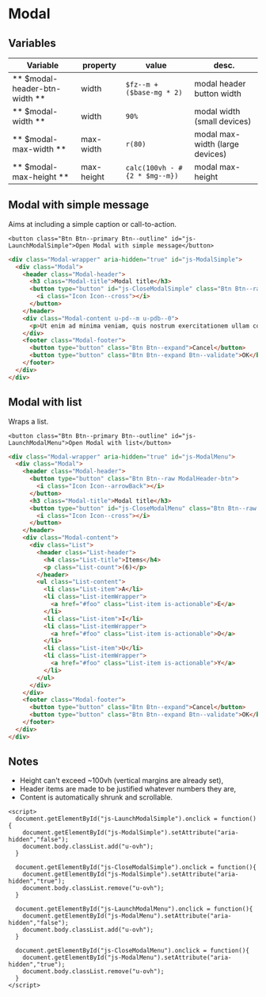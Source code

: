 # Modal

## Variables

| Variable                      | property   | value                         | desc.                           |
|-------------------------------|------------|-------------------------------|---------------------------------|
| ** $modal-header-btn-width ** | width      | `$fz--m + ($base-mg * 2)`     | modal header button width       |
| ** $modal-width **            | width      | `90%`                         | modal width (small devices)     |
| ** $modal-max-width **        | max-width  | `r(80)`                       | modal max-width (large devices) |
| ** $modal-max-height **       | max-height | `calc(100vh - #{2 * $mg--m})` | modal max-height                |



## Modal with simple message
Aims at including a simple caption or call-to-action.

```esc
<button class="Btn Btn--primary Btn--outline" id="js-LaunchModalSimple">Open Modal with simple message</button>
```

```html
<div class="Modal-wrapper" aria-hidden="true" id="js-ModalSimple">
  <div class="Modal">
    <header class="Modal-header">
      <h3 class="Modal-title">Modal title</h3>
      <button type="button" id="js-CloseModalSimple" class="Btn Btn--raw ModalHeader-btn">
        <i class="Icon Icon--cross"></i>
      </button>
    </header>
    <div class="Modal-content u-pd--m u-pdb--0">
      <p>Ut enim ad minima veniam, quis nostrum exercitationem ullam corporis suscipit laboriosam, nisi ut aliquid ex ea commodi consequatur?</p>
    </div>
    <footer class="Modal-footer">
      <button type="button" class="Btn Btn--expand">Cancel</button>
      <button type="button" class="Btn Btn--expand Btn--validate">OK</button>
    </footer>
  </div>
</div>
```



## Modal with list
Wraps a list.

```esc
<button class="Btn Btn--primary Btn--outline" id="js-LaunchModalMenu">Open Modal with list</button>
```

```html
<div class="Modal-wrapper" aria-hidden="true" id="js-ModalMenu">
  <div class="Modal">
    <header class="Modal-header">
      <button type="button" class="Btn Btn--raw ModalHeader-btn">
        <i class="Icon Icon--arrowBack"></i>
      </button>
      <h3 class="Modal-title">Modal title</h3>
      <button type="button" id="js-CloseModalMenu" class="Btn Btn--raw ModalHeader-btn">
        <i class="Icon Icon--cross"></i>
      </button>
    </header>
    <div class="Modal-content">
      <div class="List">
        <header class="List-header">
          <h4 class="List-title">Items</h4>
          <p class="List-count">(6)</p>
        </header>
        <ul class="List-content">
          <li class="List-item">A</li>
          <li class="List-itemWrapper">
            <a href="#foo" class="List-item is-actionable">E</a>
          </li>
          <li class="List-item">I</li>
          <li class="List-itemWrapper">
            <a href="#foo" class="List-item is-actionable">O</a>
          </li>
          <li class="List-item">U</li>
          <li class="List-itemWrapper">
            <a href="#foo" class="List-item is-actionable">Y</a>
          </li>
        </ul>
      </div>
    </div>
    <footer class="Modal-footer">
      <button type="button" class="Btn Btn--expand">Cancel</button>
      <button type="button" class="Btn Btn--expand Btn--validate">OK</button>
    </footer>
  </div>
</div>
```



## Notes
- Height can't exceed ~100vh (vertical margins are already set),
- Header items are made to be justified whatever numbers they are,
- Content is automatically shrunk and scrollable.


```esc
<script>
  document.getElementById("js-LaunchModalSimple").onclick = function(){
    document.getElementById("js-ModalSimple").setAttribute("aria-hidden","false");
    document.body.classList.add("u-ovh");
  }

  document.getElementById("js-CloseModalSimple").onclick = function(){
    document.getElementById("js-ModalSimple").setAttribute("aria-hidden","true");
    document.body.classList.remove("u-ovh");
  }

  document.getElementById("js-LaunchModalMenu").onclick = function(){
    document.getElementById("js-ModalMenu").setAttribute("aria-hidden","false");
    document.body.classList.add("u-ovh");
  }

  document.getElementById("js-CloseModalMenu").onclick = function(){
    document.getElementById("js-ModalMenu").setAttribute("aria-hidden","true");
    document.body.classList.remove("u-ovh");
  }
</script>
```
